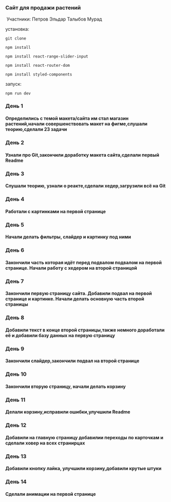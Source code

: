 # 

<h3>Cайт для продажи растений </h3>
<img src="">
Участники:
Петров Эльдар 
Талыбов Мурад


установка:
```
git clone 
```
```
npm install
```
```
npm install react-range-slider-input
```
```
npm install react-router-dom
```
```
npm install styled-components
```

запуск:
```
npm run dev
```

<h3>День 1</h3>
<h4>Определились с темой макета/сайта им стал магазин растений,начали совершенствовать макет на фигме,слушали теорию,сделали 23 задачи<h4> 
<h3>День 2</h3>
<h4>Узнали про Git,закончили доработку макета сайта,сделали первый Readme</h4>
<h3>День 3</h3>
<h4>Слушали теорию, узнали о реакте,сделали хедер,загрузили всё на Git</h4>
<h3>День 4</h3>
<h4>Работали с картинками на первой странице</h4>
<h3>День 5</h3>
<h4>Начали делать фильтры, слайдер и картинку под ними</h4>
<h3>День 6</h3>
<h4>Закончили часть которая идёт перед подвалом подвалом на первой странице. Начали работу с хедером на второй страницой</h4>
<h3>День 7</h3>
<h4>Закончили первую страницу сайта. Добавили подвал на первой странице и картинке. Начали делать основную часть второй  страницы</h4> 
<h3>День 8</h3>
<h4>Добавили текст в конце второй страницы,также немного доработали её и добавили базу данных на первую страницу</h4>
<h3>День 9</h3> 
<h4>Закончили слайдер,закончили подвал на второй странице</h4>
<h3>День 10</h3> 
<h4>Закончили вторую страницу, начали делать корзину</h4>
<h3>День 11</h3>
<h4>Делали корзину,исправили ошибки,улучшили Readme</h4>
<h3>День 12</h3>
<h4>Добавили на главную страницу добавилии переходы по карточкам и сделали ховер на всех странирцах</h4>
<h3>День 13</h3>
<h4>Добавили кнопку лайка, улучшили корзину,добавили крутые штуки</h4>
<h3>День 14</h3>
<h4>Сделали анимации на первой странице</h4>


